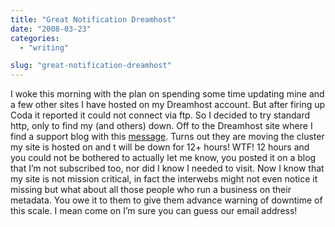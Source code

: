 ```yaml
---
title: "Great Notification Dreamhost"
date: "2008-03-23"
categories: 
  - "writing"

slug: "great-notification-dreamhost"
---
```


I woke this morning with the plan on spending some time updating mine and a few other sites I have hosted on my Dreamhost account. But after firing up Coda it reported it could not connect via ftp. So I decided to try standard http, only to find my (and others) down. Off to the Dreamhost site where I find a support blog with this [message](https://www.dreamhoststatus.com/2008/03/14/central-services-and-spunky-cluster-move/). Turns out they are moving the cluster my site is hosted on and t will be down for 12+ hours! WTF! 12 hours and you could not be bothered to actually let me know, you posted it on a blog that I’m not subscribed too, nor did I know I needed to visit. Now I know that my site is not mission critical, in fact the interwebs might not even notice it missing but what about all those people who run a business on their metadata. You owe it to them to give them advance warning of downtime of this scale. I mean come on I’m sure you can guess our email address!
